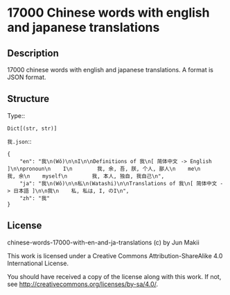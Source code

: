 
17000 Chinese words with english and japanese translations
==========================================================

Description
-----------

17000 chinese words with english and japanese translations. A format is JSON format.

Structure
----------

Type::

    Dict[(str, str)]

``我.json``::

    {
        "en": "我\n(Wǒ)\n\nI\n\nDefinitions of 我\n[ 简体中文 -> English ]\n\npronoun\n    I\n        我, 余, 吾, 朕, 个人, 鄙人\n    me\n        我, 余\n    myself\n        我, 本人, 独自, 我自己\n", 
        "ja": "我\n(Wǒ)\n\n私\n(Watashi)\n\nTranslations of 我\n[ 简体中文 -> 日本語 ]\n\n我\n    私, 私は, I, のI\n", 
        "zh": "我"
    }

License
-------

chinese-words-17000-with-en-and-ja-translations (c) by Jun Makii

This work is licensed under a Creative Commons Attribution-ShareAlike 4.0 International License.

You should have received a copy of the license along with this work. If not, see http://creativecommons.org/licenses/by-sa/4.0/.


